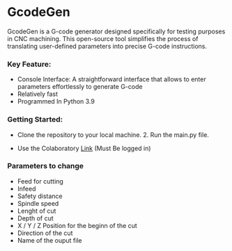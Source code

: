 # GcodeGen

GcodeGen is a G-code generator designed specifically for testing purposes in CNC machining. This open-source tool simplifies the process of translating user-defined parameters into precise G-code instructions.
### Key Feature:

* Console Interface: A straightforward interface that allows to enter parameters effortlessly to generate G-code
* Relatively fast
* Programmed In Python 3.9

### Getting Started:


* Clone the repository to your local machine. 
    2. Run the main.py file.

* Use the Colaboratory [Link](https://colab.research.google.com/drive/1RNuTV2ibV9yCcWHlzD7E91hrsKa2-EdN?usp=sharing) (Must Be logged in)

### Parameters to change

* Feed for cutting
* Infeed
* Safety distance
* Spindle speed 
* Lenght of cut
* Depth of cut
* X / Y / Z Position for the beginn of the cut 
* Direction of the cut
* Name of the ouput file 
